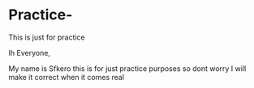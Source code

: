 # Practice-
This is just for practice 

Ih Everyone,

My name is Sfkero this is for just practice purposes so dont worry I will make it correct when it comes real 
